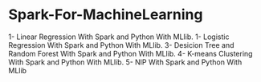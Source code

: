 # Spark-For-MachineLearning
1- Linear Regression With Spark and Python With MLlib. 1- Logistic Regression With Spark and Python With MLlib. 3- Desicion Tree and Random Forest With Spark and Python With MLlib. 4- K-means Clustering With Spark and Python With MLlib. 5- NlP With Spark and Python With MLlib                                                                                                            
